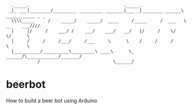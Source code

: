       ._____.                                    ._____.
     _|_ ___|________/_________ _________ _______|___ _|________ ______\ ___________ _ _
      \\\\_____     /    _____/    _____/  ____     /_____     /  ___   \ __    ___////
      |     |/     /    ___/ /    ___/    ___/   __/   |/     /    \/    \/      \
      |     /     /     /___/     /___     \      \    /     /     /      \       \
      |__________/__________\_________\ ____\      \_ ______/\____________/_______/
                /                            \______/



# beerbot
How to build a beer bot using Arduino

